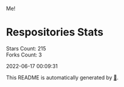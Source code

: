 Me!

# Respositories Stats
Stars Count: 215  
Forks Count: 3

2022-06-17 00:09:31  

This README is automatically generated by [🐰](https://github.com/rnitta/rnitta).

